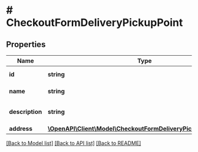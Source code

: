 # # CheckoutFormDeliveryPickupPoint

## Properties

Name | Type | Description | Notes
------------ | ------------- | ------------- | -------------
**id** | **string** | Delivery point id | [optional]
**name** | **string** | Delivery point name | [optional]
**description** | **string** | Delivery point description | [optional]
**address** | [**\OpenAPI\Client\Model\CheckoutFormDeliveryPickupPointAddress**](CheckoutFormDeliveryPickupPointAddress.md) |  | [optional]

[[Back to Model list]](../../README.md#models) [[Back to API list]](../../README.md#endpoints) [[Back to README]](../../README.md)
